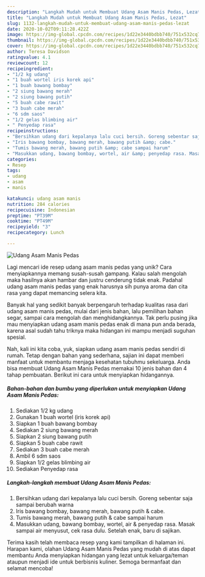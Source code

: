 ```yaml
---
description: "Langkah Mudah untuk Membuat Udang Asam Manis Pedas, Lezat"
title: "Langkah Mudah untuk Membuat Udang Asam Manis Pedas, Lezat"
slug: 1132-langkah-mudah-untuk-membuat-udang-asam-manis-pedas-lezat
date: 2020-10-02T09:11:28.422Z
image: https://img-global.cpcdn.com/recipes/1d22e3440bdbb740/751x532cq70/udang-asam-manis-pedas-foto-resep-utama.jpg
thumbnail: https://img-global.cpcdn.com/recipes/1d22e3440bdbb740/751x532cq70/udang-asam-manis-pedas-foto-resep-utama.jpg
cover: https://img-global.cpcdn.com/recipes/1d22e3440bdbb740/751x532cq70/udang-asam-manis-pedas-foto-resep-utama.jpg
author: Teresa Davidson
ratingvalue: 4.1
reviewcount: 12
recipeingredient:
- "1/2 kg udang"
- "1 buah wortel iris korek api"
- "1 buah bawang bombay"
- "2 siung bawang merah"
- "2 siung bawang putih"
- "5 buah cabe rawit"
- "3 buah cabe merah"
- "6 sdm saos"
- "1/2 gelas blimbing air"
- " Penyedap rasa"
recipeinstructions:
- "Bersihkan udang dari kepalanya lalu cuci bersih. Goreng sebentar saja sampai berubah warna"
- "Iris bawang bombay, bawang merah, bawang putih &amp; cabe."
- "Tumis bawang merah, bawang putih &amp; cabe sampai harum"
- "Masukkan udang, bawang bombay, wortel, air &amp; penyedap rasa. Masak sampai air menyusut, cek rasa dulu. Setelah enak, baru di sajikan."
categories:
- Resep
tags:
- udang
- asam
- manis

katakunci: udang asam manis 
nutrition: 284 calories
recipecuisine: Indonesian
preptime: "PT39M"
cooktime: "PT49M"
recipeyield: "3"
recipecategory: Lunch

---
```



![Udang Asam Manis Pedas](https://img-global.cpcdn.com/recipes/1d22e3440bdbb740/751x532cq70/udang-asam-manis-pedas-foto-resep-utama.jpg)

Lagi mencari ide resep udang asam manis pedas yang unik? Cara menyiapkannya memang susah-susah gampang. Kalau salah mengolah maka hasilnya akan hambar dan justru cenderung tidak enak. Padahal udang asam manis pedas yang enak harusnya sih punya aroma dan cita rasa yang dapat memancing selera kita.

Banyak hal yang sedikit banyak berpengaruh terhadap kualitas rasa dari udang asam manis pedas, mulai dari jenis bahan, lalu pemilihan bahan segar, sampai cara mengolah dan menghidangkannya. Tak perlu pusing jika mau menyiapkan udang asam manis pedas enak di mana pun anda berada, karena asal sudah tahu triknya maka hidangan ini mampu menjadi suguhan spesial.




Nah, kali ini kita coba, yuk, siapkan udang asam manis pedas sendiri di rumah. Tetap dengan bahan yang sederhana, sajian ini dapat memberi manfaat untuk membantu menjaga kesehatan tubuhmu sekeluarga. Anda bisa membuat Udang Asam Manis Pedas memakai 10 jenis bahan dan 4 tahap pembuatan. Berikut ini cara untuk menyiapkan hidangannya.

<!--inarticleads1-->

##### Bahan-bahan dan bumbu yang diperlukan untuk menyiapkan Udang Asam Manis Pedas:

1. Sediakan 1/2 kg udang
1. Gunakan 1 buah wortel (iris korek api)
1. Siapkan 1 buah bawang bombay
1. Sediakan 2 siung bawang merah
1. Siapkan 2 siung bawang putih
1. Siapkan 5 buah cabe rawit
1. Sediakan 3 buah cabe merah
1. Ambil 6 sdm saos
1. Siapkan 1/2 gelas blimbing air
1. Sediakan  Penyedap rasa




<!--inarticleads2-->

##### Langkah-langkah membuat Udang Asam Manis Pedas:

1. Bersihkan udang dari kepalanya lalu cuci bersih. Goreng sebentar saja sampai berubah warna
1. Iris bawang bombay, bawang merah, bawang putih &amp; cabe.
1. Tumis bawang merah, bawang putih &amp; cabe sampai harum
1. Masukkan udang, bawang bombay, wortel, air &amp; penyedap rasa. Masak sampai air menyusut, cek rasa dulu. Setelah enak, baru di sajikan.




Terima kasih telah membaca resep yang kami tampilkan di halaman ini. Harapan kami, olahan Udang Asam Manis Pedas yang mudah di atas dapat membantu Anda menyiapkan hidangan yang lezat untuk keluarga/teman ataupun menjadi ide untuk berbisnis kuliner. Semoga bermanfaat dan selamat mencoba!
